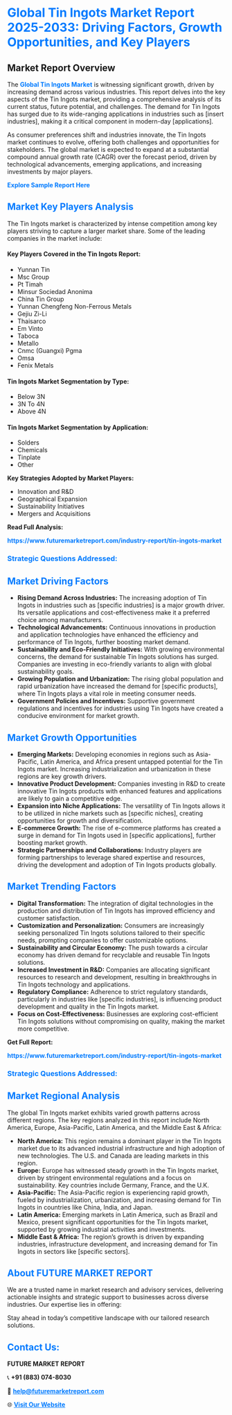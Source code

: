 <h1 style="color: #007BFF;">Global Tin Ingots Market Report 2025-2033: Driving Factors, Growth Opportunities, and Key Players</h1>

<section id="overview">
<h2>Market Report Overview</h2>
<p>The <a href="https://www.futuremarketreport.com/industry-report/tin-ingots-market" style="color: #007BFF; text-decoration: none;"><strong>Global Tin Ingots Market</strong></a> is witnessing significant growth, driven by increasing demand across various industries. This report delves into the key aspects of the Tin Ingots market, providing a comprehensive analysis of its current status, future potential, and challenges. The demand for Tin Ingots has surged due to its wide-ranging applications in industries such as [insert industries], making it a critical component in modern-day [applications].</p>
<p>As consumer preferences shift and industries innovate, the Tin Ingots market continues to evolve, offering both challenges and opportunities for stakeholders. The global market is expected to expand at a substantial compound annual growth rate (CAGR) over the forecast period, driven by technological advancements, emerging applications, and increasing investments by major players.</p>
</section>

<section id="overview">
<p><a href="https://www.futuremarketreport.com/request-sample/reportId=30576" style="color: #007BFF; text-decoration: none;"><strong>Explore Sample Report Here</strong></a></p>
</section>

<section id="key-players">
<h2 style="color: #007BFF;">Market Key Players Analysis</h2>
<p>The Tin Ingots market is characterized by intense competition among key players striving to capture a larger market share. Some of the leading companies in the market include:</p>
<h4>Key Players Covered in the Tin Ingots Report:</h4>
<ul><li>Yunnan Tin</li><li>Msc Group</li><li>Pt Timah</li><li>Minsur Sociedad Anonima</li><li>China Tin Group</li><li>Yunnan Chengfeng Non-Ferrous Metals</li><li>Gejiu Zi-Li</li><li>Thaisarco</li><li>Em Vinto</li><li>Taboca</li><li>Metallo</li><li>Cnmc (Guangxi) Pgma</li><li>Omsa</li><li>Fenix Metals</li></ul>
<h4>Tin Ingots Market Segmentation by Type:</h4>
<ul><li>Below 3N</li><li>3N To 4N</li><li>Above 4N</li></ul>

<h4>Tin Ingots Market Segmentation by Application:</h4>
<ul><li>Solders</li><li>Chemicals</li><li>Tinplate</li><li>Other</li></ul>
<p><strong>Key Strategies Adopted by Market Players:</strong></p>
<ul>
<li>Innovation and R&D</li>
<li>Geographical Expansion</li>
<li>Sustainability Initiatives</li>
<li>Mergers and Acquisitions</li>
</ul>
</section>

<section>
<p><strong>Read Full Analysis: </strong></p><a href="https://www.futuremarketreport.com/industry-report/tin-ingots-market" style="color: #007BFF; text-decoration: none;"><strong>https://www.futuremarketreport.com/industry-report/tin-ingots-market</strong></a>
<h3 style="color: #007BFF;">Strategic Questions Addressed:</h3>
</section>

<section id="driving-factors">
<h2 style="color: #007BFF;">Market Driving Factors</h2>
<ul>
<li><strong>Rising Demand Across Industries:</strong> The increasing adoption of Tin Ingots in industries such as [specific industries] is a major growth driver. Its versatile applications and cost-effectiveness make it a preferred choice among manufacturers.</li>
<li><strong>Technological Advancements:</strong> Continuous innovations in production and application technologies have enhanced the efficiency and performance of Tin Ingots, further boosting market demand.</li>
<li><strong>Sustainability and Eco-Friendly Initiatives:</strong> With growing environmental concerns, the demand for sustainable Tin Ingots solutions has surged. Companies are investing in eco-friendly variants to align with global sustainability goals.</li>
<li><strong>Growing Population and Urbanization:</strong> The rising global population and rapid urbanization have increased the demand for [specific products], where Tin Ingots plays a vital role in meeting consumer needs.</li>
<li><strong>Government Policies and Incentives:</strong> Supportive government regulations and incentives for industries using Tin Ingots have created a conducive environment for market growth.</li>
</ul>
</section>

<section id="growth-opportunities">
<h2 style="color: #007BFF;">Market Growth Opportunities</h2>
<ul>
<li><strong>Emerging Markets:</strong> Developing economies in regions such as Asia-Pacific, Latin America, and Africa present untapped potential for the Tin Ingots market. Increasing industrialization and urbanization in these regions are key growth drivers.</li>
<li><strong>Innovative Product Development:</strong> Companies investing in R&D to create innovative Tin Ingots products with enhanced features and applications are likely to gain a competitive edge.</li>
<li><strong>Expansion into Niche Applications:</strong> The versatility of Tin Ingots allows it to be utilized in niche markets such as [specific niches], creating opportunities for growth and diversification.</li>
<li><strong>E-commerce Growth:</strong> The rise of e-commerce platforms has created a surge in demand for Tin Ingots used in [specific applications], further boosting market growth.</li>
<li><strong>Strategic Partnerships and Collaborations:</strong> Industry players are forming partnerships to leverage shared expertise and resources, driving the development and adoption of Tin Ingots products globally.</li>
</ul>
</section>

<section id="trending-factors">
<h2 style="color: #007BFF;">Market Trending Factors</h2>
<ul>
<li><strong>Digital Transformation:</strong> The integration of digital technologies in the production and distribution of Tin Ingots has improved efficiency and customer satisfaction.</li>
<li><strong>Customization and Personalization:</strong> Consumers are increasingly seeking personalized Tin Ingots solutions tailored to their specific needs, prompting companies to offer customizable options.</li>
<li><strong>Sustainability and Circular Economy:</strong> The push towards a circular economy has driven demand for recyclable and reusable Tin Ingots solutions.</li>
<li><strong>Increased Investment in R&D:</strong> Companies are allocating significant resources to research and development, resulting in breakthroughs in Tin Ingots technology and applications.</li>
<li><strong>Regulatory Compliance:</strong> Adherence to strict regulatory standards, particularly in industries like [specific industries], is influencing product development and quality in the Tin Ingots market.</li>
<li><strong>Focus on Cost-Effectiveness:</strong> Businesses are exploring cost-efficient Tin Ingots solutions without compromising on quality, making the market more competitive.</li>
</ul>
</section>

<section>
<p><strong>Get Full Report: </strong></p><a href="https://www.futuremarketreport.com/industry-report/tin-ingots-market" style="color: #007BFF; text-decoration: none;"><strong>https://www.futuremarketreport.com/industry-report/tin-ingots-market</strong></a>
<h3 style="color: #007BFF;">Strategic Questions Addressed:</h3>
</section>


<section id="regional-analysis">
<h2 style="color: #007BFF;">Market Regional Analysis</h2>
<p>The global Tin Ingots market exhibits varied growth patterns across different regions. The key regions analyzed in this report include North America, Europe, Asia-Pacific, Latin America, and the Middle East & Africa:</p>
<ul>
<li><strong>North America:</strong> This region remains a dominant player in the Tin Ingots market due to its advanced industrial infrastructure and high adoption of new technologies. The U.S. and Canada are leading markets in this region.</li>
<li><strong>Europe:</strong> Europe has witnessed steady growth in the Tin Ingots market, driven by stringent environmental regulations and a focus on sustainability. Key countries include Germany, France, and the U.K.</li>
<li><strong>Asia-Pacific:</strong> The Asia-Pacific region is experiencing rapid growth, fueled by industrialization, urbanization, and increasing demand for Tin Ingots in countries like China, India, and Japan.</li>
<li><strong>Latin America:</strong> Emerging markets in Latin America, such as Brazil and Mexico, present significant opportunities for the Tin Ingots market, supported by growing industrial activities and investments.</li>
<li><strong>Middle East & Africa:</strong> The region’s growth is driven by expanding industries, infrastructure development, and increasing demand for Tin Ingots in sectors like [specific sectors].</li>
</ul>
</section>

<footer>
<h2 style="color: #007BFF;">About FUTURE MARKET REPORT</h2>
<p>We are a trusted name in market research and advisory services, delivering actionable insights and strategic support to businesses across diverse industries. Our expertise lies in offering:</p>

<p>Stay ahead in today’s competitive landscape with our tailored research solutions.</p>

<h2 style="color: #007BFF;">Contact Us:</h2>
<p><strong>FUTURE MARKET REPORT</strong></p>
<p>📞 <strong>+91 (883) 074-8030</strong></p>
<p>📧 <strong><a href="mailto:help@futuremarketreport.com" style="color: #007BFF;">help@futuremarketreport.com</a></strong></p>
<p>🌐 <strong><a href="https://www.futuremarketreport.com/" style="color: #007BFF;">Visit Our Website</a></strong></p>
</footer>